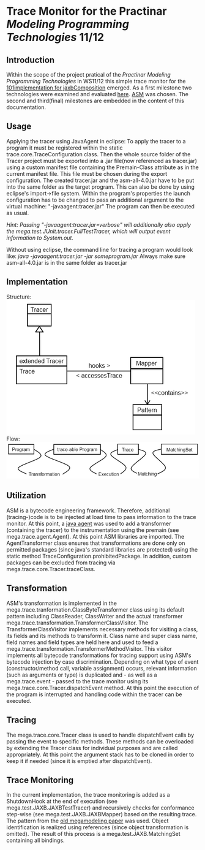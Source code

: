 # Trace Monitor for the Practinar *Modeling Programming Technologies* 11/12 #
## Introduction ##
Within the scope of the project pratical of the _Practinar_ _Modeling_ _Programming_ _Technologies_ in WS11/12 this simple trace monitor for the [101implementation for jaxbComposition](http://101companies.org/index.php/101implementation:jaxbComposition) emerged. As a first milestone two technologies were examined and evaluated [here](https://github.com/101companies/101dev/blob/master/mega/tracemonitor/Evaluation.md). [ASM](http://asm.ow2.org/) was chosen. The second and third(final) milestones are embedded in the content of this documentation.
## Usage ##
Applying the tracer using JavaAgent in eclipse:
To apply the tracer to a program it must be registered within the static trace.core.TraceConfiguration class.
Then the whole source folder of the Tracer project must be exported into a .jar file(now referenced as tracer.jar) using a custom manifest file containing the Premain-Class attribute as in the current manifest file. This file must be chosen during the export configuration.
The created tracer.jar and the asm-all-4.0.jar have to be put into the same folder as the target program.
This can also be done by using eclipse's import->file system.
Within the program's properties the launch configuration has to be changed to pass an additional argument to the virtual machine:
"-javaagent:tracer.jar"
The program can then be executed as usual.

*Hint: Passing "-javaagent:tracer.jar=verbose" will additionally also apply the mega.test.JUnit.tracer.FullTestTracer, which will output event information to System.out.*

Without using eclipse, the command line for tracing a program would look like:
*java -javaagent:tracer.jar -jar someprogram.jar*
Always make sure asm-all-4.0.jar is in the same folder as tracer.jar
## Implementation ##
Structure:
![structure](structure.png)
Flow:
![flow](flow.png)
## Utilization ##
ASM is a bytecode engineering framework. Therefore, additional (tracing-)code is to be injected at load time to pass information to the trace monitor. At this point, a [java agent](http://docs.oracle.com/javase/6/docs/api/java/lang/instrument/package-summary.html) was used to add a transformer (containing the tracer) to the instrumentation using the premain (see mega.trace.agent.Agent). At this point ASM libraries are imported.
The AgentTransformer class ensures that transformations are done only on permitted packages (since java's standard libraries are protected) using the static method TraceConfiguration.prohibitedPackage. In addition, custom packages can be excluded from tracing via mega.trace.core.Tracer.traceClass.
## Transformation ##
ASM's transformation is implemented in the mega.trace.tranformation.ClassByteTransformer class using its default pattern including ClassReader, ClassWriter and the actual transformer mega.trace.transformation.TransformerClassVisitor.
The TransformerClassVisitor implements necessary methods for visiting a class, its fields and its methods to transform it. Class name and super class name, field names and field types are held here and used to feed a mega.trace.transformation.TransformerMethodVisitor.
This visitor implements all bytecode transformations for tracing support using ASM's bytecode injection by case discrimination. Depending on what type of event (constructor/method call, variable assignment) occurs, relevant information (such as arguments or type) is duplicated and - as well as a mega.trace.event - passed to the trace monitor using its mega.trace.core.Tracer.dispatchEvent method. At this point the execution of the program is interrupted and handling code within the tracer can be executed.
## Tracing ##
The mega.trace.core.Tracer class is used to handle dispatchEvent calls by passing the event to specific methods. These methods can be overloaded by extending the Tracer class for individual purposes and are called appropriately. At this point the argument stack has to be cloned in order to keep it if needed (since it is emptied after dispatchEvent).
## Trace Monitoring ##
In the current implementation, the trace monitoring is added as a ShutdownHook at the end of execution (see mega.test.JAXB.JAXBTestTracer) and recursively checks for conformance step-wise (see mega.test.JAXB.JAXBMapper) based on the resulting trace. The pattern from the [old megamodeling paper](http://softlang.uni-koblenz.de/mega/csmr12.pdf) was used. Object identification is realized using references (since object transformation is omitted). The result of this process is a mega.test.JAXB.MatchingSet containing all bindings.